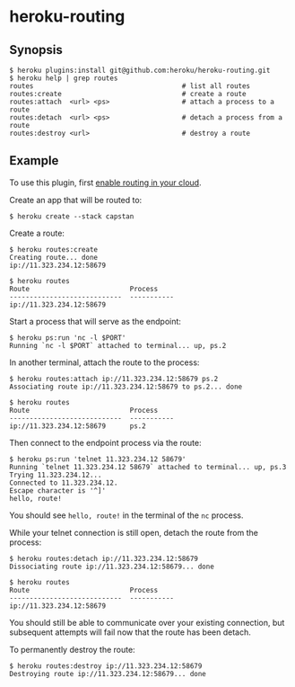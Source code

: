 # heroku-routing

## Synopsis

    $ heroku plugins:install git@github.com:heroku/heroku-routing.git
    $ heroku help | grep routes
    routes                                     # list all routes
    routes:create                              # create a route
    routes:attach  <url> <ps>                  # attach a process to a route
    routes:detach  <url> <ps>                  # detach a process from a route
    routes:destroy <url>                       # destroy a route

## Example
 
To use this plugin, first [enable routing in your cloud](https://gist.github.com/11a24583f3ceaa45a07e).

Create an app that will be routed to:

    $ heroku create --stack capstan

Create a route:

    $ heroku routes:create
    Creating route... done
    ip://11.323.234.12:58679

    $ heroku routes
    Route                         Process
    ----------------------------  -----------
    ip://11.323.234.12:58679

Start a process that will serve as the endpoint:

    $ heroku ps:run 'nc -l $PORT'
    Running `nc -l $PORT` attached to terminal... up, ps.2

In another terminal, attach the route to the process:

    $ heroku routes:attach ip://11.323.234.12:58679 ps.2
    Associating route ip://11.323.234.12:58679 to ps.2... done

    $ heroku routes
    Route                         Process
    ----------------------------  -----------
    ip://11.323.234.12:58679      ps.2

Then connect to the endpoint process via the route:

    $ heroku ps:run 'telnet 11.323.234.12 58679'
    Running `telnet 11.323.234.12 58679` attached to terminal... up, ps.3
    Trying 11.323.234.12...
    Connected to 11.323.234.12.
    Escape character is '^]'
    hello, route!

You should see `hello, route!` in the terminal of the `nc` process.

While your telnet connection is still open, detach the route from the process:

    $ heroku routes:detach ip://11.323.234.12:58679
    Dissociating route ip://11.323.234.12:58679... done
    
    $ heroku routes
    Route                         Process
    ----------------------------  -----------
    ip://11.323.234.12:58679      

You should still be able to communicate over your existing connection, but
subsequent attempts will fail now that the route has been detach.

To permanently destroy the route:

    $ heroku routes:destroy ip://11.323.234.12:58679
    Destroying route ip://11.323.234.12:58679... done
